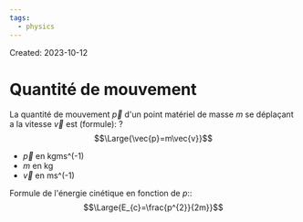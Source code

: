 ```yaml
---
tags:
  - physics
---
```

Created: 2023-10-12

# Quantité de mouvement
La quantité de mouvement $\vec{p}$ d'un point matériel de masse $m$ se déplaçant a la vitesse $\vec{v}$ est (formule):
?
$$\Large{\vec{p}=m\vec{v}}$$
- $\vec{p}$ en kgms^(-1)
- $m$ en kg
- $\vec{v}$ en ms^(-1)
<!--SR:!2023-11-19,25,250-->

Formule de l'énergie cinétique en fonction de $p$::$$\Large{E_{c}=\frac{p^{2}}{2m}}$$
<!--SR:!2023-11-03,7,150-->